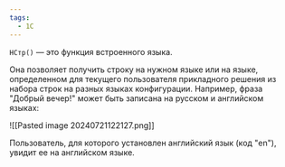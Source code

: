 ```yaml
---
tags:
  - 1С
---
```

`НСтр()` — это функция встроенного языка.

Она позволяет получить строку на нужном языке или на языке, определенном для текущего пользователя прикладного решения из набора строк на разных языках конфигурации. Например, фраза "Добрый вечер!" может быть записана на русском и английском языках:

![[Pasted image 20240721122127.png]]

Пользователь, для которого установлен английский язык (код "en"), увидит ее на английском языке.
